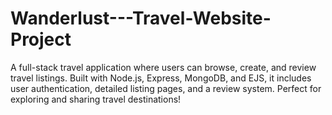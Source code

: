 # Wanderlust---Travel-Website-Project
A full-stack travel application where users can browse, create, and review travel listings. Built with Node.js, Express, MongoDB, and EJS, it includes user authentication, detailed listing pages, and a review system. Perfect for exploring and sharing travel destinations!
